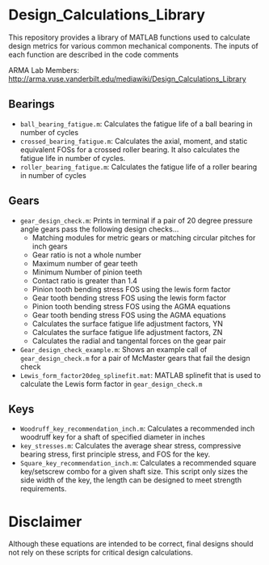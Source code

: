 # Design_Calculations_Library
This repository provides a library of MATLAB functions used to calculate design metrics for various common mechanical components. The inputs of each function are described in the code comments

ARMA Lab Members: http://arma.vuse.vanderbilt.edu/mediawiki/Design_Calculations_Library

## Bearings
* ```ball_bearing_fatigue.m```: Calculates the fatigue life of a ball bearing in number of cycles
* ```crossed_bearing_fatigue.m```: Calculates the axial, moment, and static equivalent FOSs for a crossed roller bearing. It also calculates the fatigue life in number of cycles.
* ```roller_bearing_fatigue.m```: Calculates the fatigue life of a roller bearing in number of cycles
## Gears
* ```gear_design_check.m```: Prints in terminal if a pair of 20 degree pressure angle gears pass the following design checks...
  * Matching modules for metric gears or matching circular pitches for inch gears
  * Gear ratio is not a whole number
  * Maximum number of gear teeth
  * Minimum Number of pinion teeth
  * Contact ratio is greater than 1.4
  * Pinion tooth bending stress FOS using the lewis form factor
  * Gear tooth bending stress FOS using the lewis form factor
  * Pinion tooth bending stress FOS using the AGMA equations
  * Gear tooth bending stress FOS using the AGMA equations
  * Calculates the surface fatigue life adjustment factors, YN
  * Calculates the surface fatigue life adjustment factors, ZN
  * Calculates the radial and tangental forces on the gear pair
* ```Gear_design_check_example.m```: Shows an example call of ```gear_design_check.m``` for a pair of McMaster gears that fail the design check
* ```Lewis_form_factor20deg_splinefit.mat```: MATLAB splinefit that is used to calculate the Lewis form factor in ``` gear_design_check.m ```
## Keys
* ```Woodruff_key_recommendation_inch.m```: Calculates a recommended inch woodruff key for a shaft of specified diameter in inches
* ```key_stresses.m```: Calculates the average shear stress, compressive bearing stress, first principle stress, and FOS for the key.
* ```Square_key_recommendation_inch.m```: Calculates a recommended square key/setscrew combo for a given shaft size. This script only sizes the side width of the key, the length can be designed to meet strength requirements.
# Disclaimer
Although these equations are intended to be correct, final designs should not rely on these scripts for critical design calculations.   
